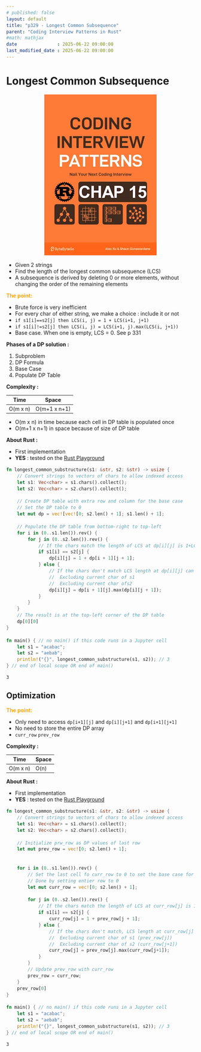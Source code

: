 ```yaml
---
# published: false
layout: default
title: "p329 - Longest Common Subsequence"
parent: "Coding Interview Patterns in Rust"
#math: mathjax
date               : 2025-06-22 09:00:00
last_modified_date : 2025-06-22 09:00:00
---
```


# Longest Common Subsequence

<div align="center">
<img src="../assets/chap_15.webp" alt="" width="300" loading="lazy"/>
</div>

* Given 2 strings
* Find the length of the longest common subsequence (LCS)
* A subsequence is derived by deleting 0 or more elements, without changing the order of the remaining elements

<span style="color:orange"><b>The point:</b></span>

* Brute force is very inefficient
* For every char of either string, we make a choice : include it or not
* `if s1[i]==s2[j] then LCS(i, j) = 1 + LCS(i+1, j+1)`
* `if s1[i]!=s2[j] then LCS(i, j) = LCS(i+1, j).max(LCS(i, j+1))`
* Base case. When one is empty, LCS = 0. See p 331




**Phases of a DP solution :**
1. Subproblem
1. DP Formula
1. Base Case
1. Populate DP Table




**Complexity :**

| Time        | Space        |
|-------------|--------------|
| O(m x n)    | O(m+1 x n+1) |

* O(m x n) in time because each cell in DP table is populated once
* O(m+1 x n+1) in space because of size of DP table


**About Rust :**
* First implementation
* **YES** : tested on the [Rust Playground](https://play.rust-lang.org/)







<!-- <span style="color:red"><b>TODO : </b></span> 
* Add comments in code -->


<!-- * <span style="color:lime"><b>Preferred solution?</b></span>      -->




```rust
fn longest_common_substructure(s1: &str, s2: &str) -> usize {
    // Convert strings to vectors of chars to allow indexed access
    let s1: Vec<char> = s1.chars().collect();
    let s2: Vec<char> = s2.chars().collect();

    // Create DP table with extra row and column for the base case
    // Set the DP table to 0
    let mut dp = vec![vec![0; s2.len() + 1]; s1.len() + 1];

    // Populate the DP table from bottom-right to top-left
    for i in (0..s1.len()).rev() {
        for j in (0..s2.len()).rev() {
            // If the chars match the length of LCS at dp[i][j] is 1+LCS length of the remaining substring
            if s1[i] == s2[j] {
                dp[i][j] = 1 + dp[i + 1][j + 1];
            } else {
                // If the chars don't match LCS length at dp[i][j] can be found either
                //  Excluding current char of s1
                //  Excluding current char ofs2
                dp[i][j] = dp[i + 1][j].max(dp[i][j + 1]);
            }
        }
    }
    // The result is at the top-left corner of the DP table
    dp[0][0]
}

fn main() { // no main() if this code runs in a Jupyter cell
    let s1 = "acabac";
    let s2 = "aebab";
    println!("{}", longest_common_substructure(s1, s2)); // 3
} // end of local scope OR end of main()
```

    3


## Optimization

<span style="color:orange"><b>The point:</b></span>

* Only need to access `dp[i+1][j]` and `dp[i][j+1]` and `dp[i+1][j+1]`
* No need  to store the entire DP array
* `curr_row` `prev_row`

**Complexity :**

| Time           | Space     |
|----------------|-----------|
| O(m x n)       | O(n)      |


**About Rust :**
* First implementation
* **YES** : tested on the [Rust Playground](https://play.rust-lang.org/)





```rust
fn longest_common_substructure(s1: &str, s2: &str) -> usize {
    // Convert strings to vectors of chars to allow indexed access
    let s1: Vec<char> = s1.chars().collect();
    let s2: Vec<char> = s2.chars().collect();

    // Initialize prw_row as DP values of last row 
    let mut prev_row = vec![0; s2.len() + 1];


    for i in (0..s1.len()).rev() {
        // Set the last cell fo curr_row to 0 to set the base case for this row
        // Done by setting entier row to 0
        let mut curr_row = vec![0; s2.len() + 1];
        
        for j in (0..s2.len()).rev() {
            // If the chars match the length of LCS at curr_row[j] is 1+LCS length of the remaining substring
            if s1[i] == s2[j] {
                curr_row[j] = 1 + prev_row[j + 1];
            } else {
                // If the chars don't match, LCS length at curr_row[j] can be found either
                //  Excluding current char of s1 (prev_row[j])
                //  Excluding current char of s2 (curr_row[j+1])
                curr_row[j] = prev_row[j].max(curr_row[j+1]);
            }
        }
        // Update prev_row with curr_row
        prev_row = curr_row;
    }
    prev_row[0]
}

fn main() { // no main() if this code runs in a Jupyter cell
    let s1 = "acabac";
    let s2 = "aebab";
    println!("{}", longest_common_substructure(s1, s2)); // 3
} // end of local scope OR end of main()
```

    3


